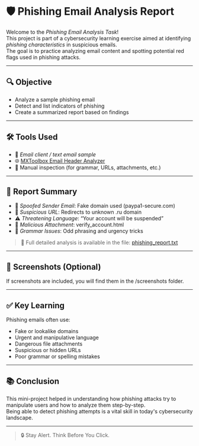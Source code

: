 # 🛡 Phishing Email Analysis Report

Welcome to the *Phishing Email Analysis Task*!  
This project is part of a cybersecurity learning exercise aimed at identifying *phishing characteristics* in suspicious emails.  
The goal is to practice analyzing email content and spotting potential red flags used in phishing attacks.

---

## 🔍 Objective

- Analyze a sample phishing email  
- Detect and list indicators of phishing  
- Create a summarized report based on findings

---

## 🛠 Tools Used

- 📧 *Email client / text email sample*
- 🌐 [MXToolbox Email Header Analyzer](https://mxtoolbox.com/EmailHeaders.aspx)
- 🧠 Manual inspection (for grammar, URLs, attachments, etc.)

---

## 📑 Report Summary

- 🧾 *Spoofed Sender Email*: Fake domain used (paypa1-secure.com)
- 🔗 *Suspicious URL*: Redirects to unknown .ru domain
- ⚠ *Threatening Language*: “Your account will be suspended”
- 📎 *Malicious Attachment*: verify_account.html
- 📝 *Grammar Issues*: Odd phrasing and urgency tricks

> 📁 Full detailed analysis is available in the file: [phishing_report.txt](./phishing_report.txt)

---

## 📸 Screenshots (Optional)

If screenshots are included, you will find them in the /screenshots folder.

---

## ✅ Key Learning

Phishing emails often use:
- Fake or lookalike domains
- Urgent and manipulative language
- Dangerous file attachments
- Suspicious or hidden URLs
- Poor grammar or spelling mistakes

---

## 📚 Conclusion

This mini-project helped in understanding how phishing attacks try to manipulate users and how to analyze them step-by-step.  
Being able to detect phishing attempts is a vital skill in today's cybersecurity landscape.

---

> 🔒 Stay Alert. Think Before You Click.
